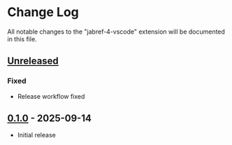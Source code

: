 # Change Log

All notable changes to the "jabref-4-vscode" extension will be documented in this file.

## [Unreleased]

### Fixed

- Release workflow fixed

## [0.1.0] - 2025-09-14

- Initial release

[Unreleased]: https://github.com/JabRef/lsp-vscode-extension/compare/0.1.0...HEAD
[0.1.0]: https://github.com/JabRef/lsp-vscode-extension/releases/tag/0.1.0
